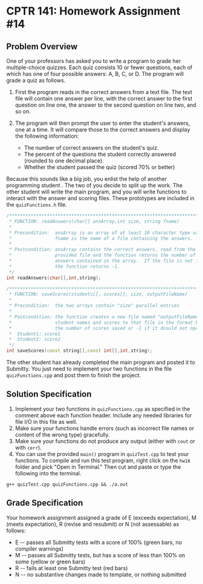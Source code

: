 # CPTR 141: Homework Assignment #14

## Problem Overview

One of your professors has asked you to write a program to grade her multiple-choice quizzes.  Each quiz consists 10 or fewer questions, each of which has one of four possible answers: A, B, C, or D.  The program will grade a quiz as follows.

1. First the program reads in the correct answers from a text file.  The text file will contain one answer per line, with the correct answer to the first question on line one, the answer to the second question on line two, and so on.
   
2. The program will then prompt the user to enter the student's answers, one at a time.  It will compare those to the correct answers and display the following information:
    * The number of correct answers on the student's quiz.
    * The percent of the questions the student correctly answered (rounded to one decimal place).
    * Whether the student passed the quiz (scored 70% or better)

Because this sounds like a big job, you enlist the help of another programming student .  The two of you decide to split up the work.  The other student will write the main program, and you will write functions to interact with the answer and scoring files.  These prototypes are included in the `quizFunctions.h` file.

```c++
/******************************************************************************
 * FUNCTION: readAnswers(char[] ansArray,int size, string fname)
 *
 * Precondition:  ansArray is an array of at least 10 character type variables
 *                fname is the name of a file containing the answers.
 *
 * Postcondition: ansArray contains the correct answers, read from the 
 *                provided file and the function returns the number of
 *                answers contained in the array.  If the file is not found,
 *                the function returns -1.
 */
int readAnswers(char[],int,string);
```

```c++
/******************************************************************************
 * FUNCTION: saveScores(students[], scores[], size, outputFileName)
 *
 * Precondition:  the two arrays contain "size" parallel entries
 *
 * Postcondition: the function creates a new file named "outputFileName" and saves
 *                student names and scores to that file in the format below.  It returns
 *                the number of scores saved or -1 if it dcould not open the file.
 *  Student1: score1
 *  Student2: score2
 */
int saveScores(const string[],const int[],int,string);
```

The other student has already completed the main program and posted it to Submitty.  You just need to implement your two functions in the file `quizFunctions.cpp`  and post them to finish the project.


## Solution Specification

1. Implement your two functions in `quizFunctions.cpp` as specified in the comment above each function header.  Include any needed libraries for file I/O in this file as well.
2. Make sure your functions handle errors (such as incorrect file names or content of the wrong type) gracefully.
3. Make sure your functions do not produce any output (either with `cout` or with `cerr`).
4. You can use the provided `main()` program in `quizTest.cpp` to test your functions.  To compile and run this test program, right click on the `hw16` folder and pick "Open in Terminal."  Then cut and paste or type the following into the terminal.

```{bash}
g++ quizTest.cpp quizFunctions.cpp && ./a.out
```


## Grade Specification

Your homework assignment assigned a grade of E (exceeds expectation), M (meets expectation), R (revise and resubmit) or N (not assessable) as follows:

- E -- passes all Submitty tests with a score of 100% (green bars, no compiler warnings)
- M -- passes all Submitty tests, but has a score of less than 100% on some (yellow or green bars)
- R -- fails at least one Submitty test (red bars)
- N -- no substantive changes made to template, or nothing submitted
